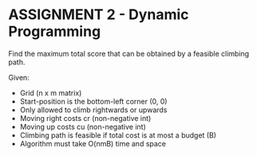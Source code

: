 # ASSIGNMENT 2 - Dynamic Programming

Find the maximum total score that can be obtained by a feasible climbing path.

Given:
* Grid (n x m matrix)
* Start-position is the bottom-left corner (0, 0)
* Only allowed to climb rightwards or upwards
* Moving right costs cr (non-negative int)
* Moving up costs cu (non-negative int)
* Climbing path is feasible if total cost is at most a budget (B)
* Algorithm must take O(nmB) time and space
